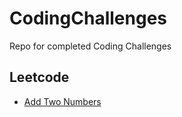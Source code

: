 # CodingChallenges
Repo for completed Coding Challenges


## **Leetcode**
- [Add Two Numbers](https://github.com/salonishah331/CodingChallenges/blob/master/Leetcode/AddTwoNumbers.py)
